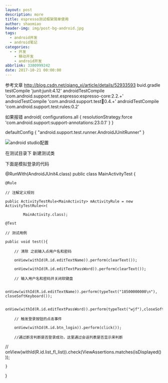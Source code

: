 ```yaml
---
layout: post
description: more
title: espresso测试框架简单使用
author: shaomiao
header-img: img/post-bg-android.jpg
tags:
  - android开发
  - android笔记
categories:
  - - 开发
    - 移动开发
    - android开发
abbrlink: 3380999242
date: 2017-10-21 00:00:00
---
```

参考文章 http://blog.csdn.net/qiang_xi/article/details/52933593
buid.gradle
testCompile 'junit:junit:4.12'
    androidTestCompile 'com.android.support.test.espresso:espresso-core:2.2.+'
    androidTestCompile 'com.android.support.test:runner:0.4.+'
    androidTestCompile 'com.android.support.test:rules:0.2'

如果报错
android{
configurations.all {
        resolutionStrategy.force 'com.android.support:support-annotations:23.0.1'
    }
}


defaultConfig {
      "android.support.test.runner.AndroidJUnitRunner"
    }


![android studio配置](http://upload-images.jianshu.io/upload_images/2590671-41940aded8115271.png?imageMogr2/auto-orient/strip%7CimageView2/2/w/1240)

在测试目录下 新建测试类

下面是模拟登录的代码

@RunWith(AndroidJUnit4.class)
public class MainActivityTest {

    @Rule

    // 注解定义规则

    public ActivityTestRule<MainActivity> mActivityRule = new ActivityTestRule<>(

            MainActivity.class);

    @Test

    // 测试用例

    public void test(){

        // 清除 之前输入点用户名和密码

        onView(withId(R.id.editTextName)).perform(clearText());

        onView(withId(R.id.editTextPassWord)).perform(clearText());

        // 输入用户名和密码并关闭软键盘

        onView(withId(R.id.editTextName)).perform(typeText("18500000000\n"), closeSoftKeyboard());

        onView(withId(R.id.editTextPassWord)).perform(typeText("wjf"),closeSoftKeyboard());

        // 触发登录按钮的点击事件

        onView(withId(R.id.btn_login)).perform(click());

        //通过断言判断是否登录成功，这里通过会话列表是否显示来判断

//        onView(withId(R.id.list_fl_list)).check(ViewAssertions.matches(isDisplayed()));

    }
}
